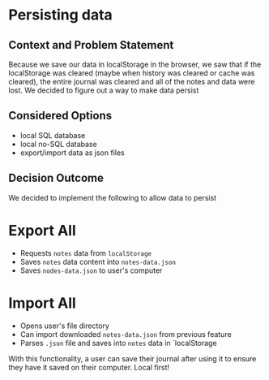 # Persisting data

## Context and Problem Statement

Because we save our data in localStorage in the browser, we saw that if the localStorage was cleared (maybe when history was cleared or cache was cleared), the entire journal was cleared and all of the notes and data were lost. We decided to figure out a way to make data persist

## Considered Options

- local SQL database
- local no-SQL database
- export/import data as json files

## Decision Outcome

We decided to implement the following to allow data to persist

# Export All

- Requests `notes` data from `localStorage`
- Saves `notes` data content into `notes-data.json`
- Saves `nodes-data.json` to user's computer

# Import All

- Opens user's file directory
- Can import downloaded `notes-data.json` from previous feature
- Parses `.json` file and saves into `notes` data in `localStorage

With this functionality, a user can save their journal after using it to ensure they have it saved on their computer. Local first!

